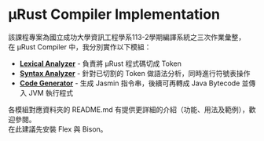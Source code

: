 # μRust Compiler Implementation
該課程專案為國立成功大學資訊工程學系113-2學期編譯系統之三次作業彙整，  
在 μRust Compiler 中，我分別實作以下模組：
- **[Lexical Analyzer](./LexicalAnalyzer)** - 負責將 μRust 程式碼切成 Token
- **[Syntax Analyzer](./SyntaxAnalyzer)** - 針對已切割的 Token 做語法分析，同時進行符號表操作
- **[Code Generator](./CodeGenerator)** - 生成 Jasmin 指令串，後續可再轉成 Java Bytecode 並傳入 JVM 執行程式
  
各模組對應資料夾的 README.md 有提供更詳細的介紹（功能、用法及範例），歡迎參閱。  
在此建議先安裝 Flex 與 Bison。
